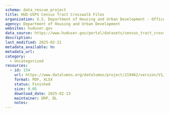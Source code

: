 ```yaml
---
schema: data_rescue_project 
title: HUD-USPS Census Tract Crosswalk Files
organization: U.S. Department of Housing and Urban Development - Office of Policy Development and Research
agency: Department of Housing and Urban Development
websites: huduser.gov
data_source: https://www.huduser.gov/portal/datasets/census_tract_crosswalk.html
description: 
last_modified: 2025-02-21
metadata_available: No
metadata_url: 
category:
  - Uncategorized
resources:
  - id: 154
    url: https://www.datalumos.org/datalumos/project/219462/version/V1/view
    format: PDF, XLSX
    status: Finished
    size: 0.05
    download_date: 2025-02-13
    maintainer: DRP, DL
    notes: 
---
```

